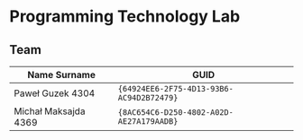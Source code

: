 # Programming Technology Lab

## Team

| Name Surname 		  | GUID                                     |
| ----------------------- | ---------------------------------------- |
| Paweł Guzek 4304        | `{64924EE6-2F75-4D13-93B6-AC94D2B72479}` |
| Michał Maksajda 4369    | `{8AC654C6-D250-4802-A02D-AE27A179AADB}` |